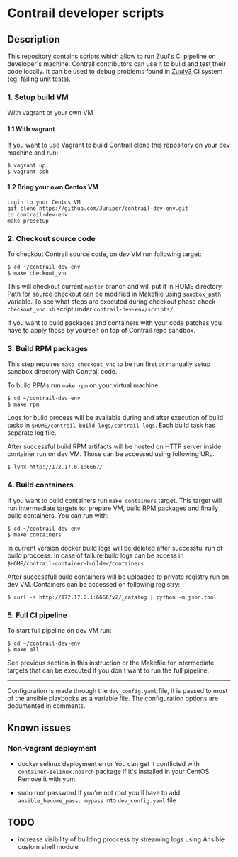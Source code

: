 # Contrail developer scripts

## Description

This repository contains scripts which allow to run Zuul's CI pipeline on 
developer's machine. Contrail contributors can use it to build and test their 
code locally. It can be used to debug problems found in 
[Zuulv3](http://zuulv3.opencontrail.org) CI system (eg. failing unit tests).

 
### 1. Setup build VM
With vagrant or your own VM

#### 1.1 With vagrant
If you want to use Vagrant to build Contrail clone this repository on your dev machine and run:

```
$ vagrant up
$ vagrant ssh
```

#### 1.2 Bring your own Centos VM
```
Login to your Centos VM
git clone https://github.com/Juniper/contrail-dev-env.git
cd contrail-dev-env
make presetup
```

### 2. Checkout source code

To checkout Contrail source code, on dev VM run following target:

```
$ cd ~/contrail-dev-env	
$ make checkout_vnc
```

This will checkout current `master` branch and will put it in HOME directory. Path for 
source checkout can be modified in Makefile using `sandbox_path` variable. To see what
steps are executed during checkout phase check `checkout_vnc.sh` script under 
`contrail-dev-env/scripts/`. 

If you want to build packages and containers with your code patches you have to apply those
by yourself on top of Contrail repo sandbox.  

### 3. Build RPM packages

This step requires `make checkout_vnc` to be run first or manually setup sandbox directory 
with Contrail code.  

To build RPMs run `make rpm` on your virtual machine:

```
$ cd ~/contrail-dev-env
$ make rpm
```

Logs for build process will be available during and after execution of build tasks 
in `$HOME/contrail-build-logs/contrail-logs`. Each build task has separate log file.

After successful build RPM artifacts will be hosted on HTTP server inside 
container run on dev VM. Those can be accessed using following URL:

```
$ lynx http://172.17.0.1:6667/
```

### 4. Build containers

If you want to build containers run `make containers` target. This target will run intermediate 
targets to: prepare VM, build RPM packages and finally  build containers. You can run with:

```
$ cd ~/contrail-dev-env
$ make containers
```

In current version docker build logs will be deleted after successful run of build proccess. 
In case of failure build logs can be access in `$HOME/contrail-container-builder/containers`.

After successfull build containers will be uploaded to private registry run on
dev VM. Containers can be accessed on following registry:

```
$ curl -s http://172.17.0.1:6666/v2/_catalog | python -m json.tool
```

### 5. Full CI pipeline

To start full pipeline on dev VM run:

```
$ cd ~/contrail-dev-env
$ make all
```

See previous section in this instruction or the Makefile for intermediate targets that can be 
executed if you don't want to run the full pipeline.

___

Configuration is made through the `dev_config.yaml` file, it is passed to most 
of the ansible playbooks as a variable file. The configuration options are 
documented in comments.

## Known issues

### Non-vagrant deployment

* docker selinux deployment error
You can get it conflicted with `container-selinux.noarch` package if it's installed in your CentOS. Remove it with yum.

* sudo root password
If you're not root you'll have to add `ansible_become_pass: mypass` into `dev_config.yaml` file

## TODO

* increase visibility of building proccess by streaming logs using Ansible custom shell module
